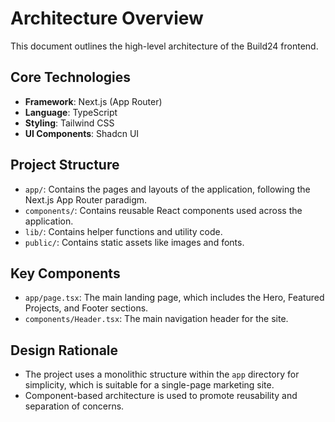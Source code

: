 # Architecture Overview

This document outlines the high-level architecture of the Build24 frontend.

## Core Technologies

- **Framework**: Next.js (App Router)
- **Language**: TypeScript
- **Styling**: Tailwind CSS
- **UI Components**: Shadcn UI

## Project Structure

- `app/`: Contains the pages and layouts of the application, following the Next.js App Router paradigm.
- `components/`: Contains reusable React components used across the application.
- `lib/`: Contains helper functions and utility code.
- `public/`: Contains static assets like images and fonts.

## Key Components

- `app/page.tsx`: The main landing page, which includes the Hero, Featured Projects, and Footer sections.
- `components/Header.tsx`: The main navigation header for the site.

## Design Rationale

- The project uses a monolithic structure within the `app` directory for simplicity, which is suitable for a single-page marketing site. 
- Component-based architecture is used to promote reusability and separation of concerns.
